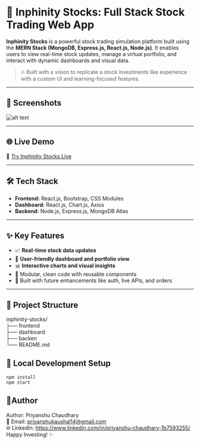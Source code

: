 # 🚀 Inphinity Stocks: Full Stack Stock Trading Web App

**Inphinity Stocks** is a powerful stock trading simulation platform built using the **MERN Stack (MongoDB, Express.js, React.js, Node.js)**. It enables users to view real-time stock updates, manage a virtual portfolio, and interact with dynamic dashboards and visual data.

> 🔥 Built with a vision to replicate a stock investments like experience with a custom UI and learning-focused features.

---

## 📸 Screenshots

![alt text](image.png)

---

## 🌐 Live Demo

🔗 [Try Inphinity Stocks Live](https://inphinity-stocks-frontend.onrender.com/)  

---

## 🛠️ Tech Stack

- **Frontend:** React.js, Bootstrap, CSS Modules
- **Dashboard:** React.js, Chart.js, Axios
- **Backend:** Node.js, Express.js, MongoDB Atlas

---

## ✨ Key Features

- 📈 **Real-time stock data updates** 
- 🔐 **User-friendly dashboard and portfolio view**
- 📊 **Interactive charts and visual insights**
- 🧠 Modular, clean code with reusable components
- 💬 Built with future enhancements like auth, live APIs, and orders

---

## 🧾 Project Structure

inphinity-stocks/ <br>
├── frontend <br>
├── dashboard <br>
├── backen <br>
└── README.md

## 🧪 Local Development Setup

```
npm install
npm start 
```

## 💬Author

Author: Priyanshu Chaudhary <br>
📧 Email: priyanshukaushal14@gmail.com <br>
🌐 LinkedIn: https://www.linkedin.com/in/priyanshu-chaudhary-1b7593255/ <br>
Happy Investing! ✨

